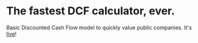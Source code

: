 # The fastest DCF calculator, ever. 
Basic Discounted Cash Flow model to quickly value public companies. It's [live](https://prateekmalhotra.me/dcf-basic/)!

